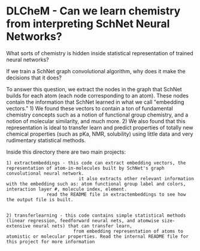 # DLCheM - Can we learn chemistry from interpreting SchNet Neural Networks? 

What sorts of chemistry is hidden inside statistical representation of trained neural networks? 

If we train a SchNet graph convolutional algorithm, why does it make the decisions that it does? 

To answer this question, we extract the nodes in the graph that SchNet builds for each atom (each node corresponding to an atom). These nodes contain the information
that SchNet learned in what we call "embedding vectors." 1) We found these vectors to contain a ton of fundamental chemistry concepts such as a notion of functional group chemistry, and 
a notion of molecular similarity, and much more. 2) We also found that this representation is ideal to transfer learn and predict properties of totally new chemical properties (such as pKa, NMR, 
solubility) using little data and very rudimentary statistical methods.

Inside this directory there are two main projects:

	1) extractembeddings - this code can extract embedding vectors, the representation of atom-in-molecules built by SchNet's graph convolutional neural network.  
                               it also extracts other relevant information with the embedding such as: atom functional group label and colors, interaction layer #, molecule index, element.
			       read the README file in extractembeddings to see how the output file is built.

 
 	2) transferlearning - this code contains simple statistical methods (linear regression, feedforward neural nets, and atomwise size-extensive neural nets) that can transfer learn, 
                             from embedding representation of atoms to atomistic or molecular properties. Read the internal README file for this project for more information
			      

